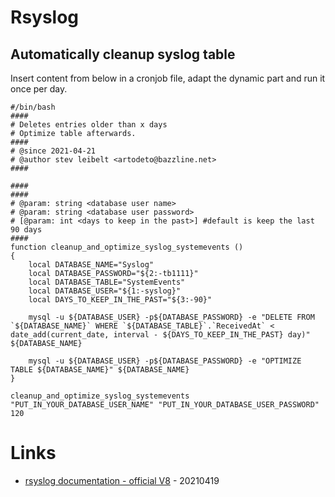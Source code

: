# Rsyslog

## Automatically cleanup syslog table

Insert content from below in a cronjob file, adapt the dynamic part and run it once per day.

```
#/bin/bash
####
# Deletes entries older than x days
# Optimize table afterwards.
####
# @since 2021-04-21
# @author stev leibelt <artodeto@bazzline.net>
####

####
####
# @param: string <database user name>
# @param: string <database user password>
# [@param: int <days to keep in the past>] #default is keep the last 90 days
####
function cleanup_and_optimize_syslog_systemevents ()
{
    local DATABASE_NAME="Syslog"
    local DATABASE_PASSWORD="${2:-tb1111}"
    local DATABASE_TABLE="SystemEvents"
    local DATABASE_USER="${1:-syslog}"
    local DAYS_TO_KEEP_IN_THE_PAST="${3:-90}"

    mysql -u ${DATABASE_USER} -p${DATABASE_PASSWORD} -e "DELETE FROM `${DATABASE_NAME}` WHERE `${DATABASE_TABLE}`.`ReceivedAt` < date_add(current_date, interval - ${DAYS_TO_KEEP_IN_THE_PAST} day)" ${DATABASE_NAME}

    mysql -u ${DATABASE_USER} -p${DATABASE_PASSWORD} -e "OPTIMIZE TABLE ${DATABASE_NAME}" ${DATABASE_NAME}
}

cleanup_and_optimize_syslog_systemevents "PUT_IN_YOUR_DATABASE_USER_NAME" "PUT_IN_YOUR_DATABASE_USER_PASSWORD" 120
```

# Links

* [rsyslog documentation - official V8](https://www.rsyslog.com/doc/v8-stable/) - 20210419
